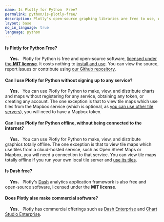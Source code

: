 ```yaml
---
name: Is Plotly for Python  Free?
permalink: python/is-plotly-free/
description: Plotly's open-source graphing libraries are free to use, work offline and don't require any account registration. Plotly also has commercial offerings, such as Dash Enterprise and Chart Studio Enterprise.
layout: base
no_in_language: true
language: python
---
```


#### Is Plotly for Python Free?

&nbsp;  &nbsp; **Yes.** &nbsp; Plotly for Python is free and open-source software, [licensed under the **MIT license**](https://github.com/plotly/plotly.py/blob/master/LICENSE.txt). It costs nothing to [install and use](/python/getting-started). You can view the source, report issues or contribute using [our Github repository](https://github.com/plotly/plotly.py).

#### Can I use Plotly for Python without signing up to any service?

&nbsp;  &nbsp; **Yes.** &nbsp; You can use Plotly for Python to make, view, and distribute charts and maps without registering for any service,
obtaining any token, or creating any account. The one exception is that to view tile maps
which use tiles from the Mapbox service (which is optional, as [you can use other tile servers](/python/mapbox-layers)), you will need to have a Mapbox token.

#### Can I use Plotly for Python offline, without being connected to the internet?

&nbsp;  &nbsp; **Yes.** &nbsp; You can use Plotly for Python to make, view, and distribute graphics totally offline. The one exception is that to view tile maps
which use tiles from a cloud-hosted service, such as Open Street Maps or Mapbox, you will need a connection to that service. You can view tile maps totally offline if  you run your own local tile server and [use its tiles](/python/mapbox-layers).

#### Is Dash free?

&nbsp;  &nbsp; **Yes.** &nbsp; Plotly's [Dash](https://plotly.com/dash) analytics application framework is also free and open-source software, licensed under the **MIT license**.

#### Does Plotly also make commercial software?

&nbsp;  &nbsp; **Yes.** &nbsp; Plotly has commercial offerings such as [Dash Enterprise](https://plotly.com/dash) and [Chart Studio Enterprise](https://plotly.com/online-chart-maker/).

